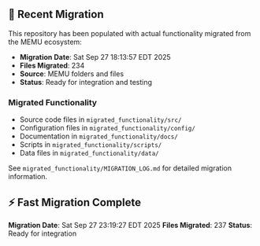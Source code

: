 
## 🔄 Recent Migration

This repository has been populated with actual functionality migrated from the MEMU ecosystem:

- **Migration Date**: Sat Sep 27 18:13:57 EDT 2025
- **Files Migrated**:      234
- **Source**: MEMU folders and files
- **Status**: Ready for integration and testing

### Migrated Functionality
- Source code files in `migrated_functionality/src/`
- Configuration files in `migrated_functionality/config/`
- Documentation in `migrated_functionality/docs/`
- Scripts in `migrated_functionality/scripts/`
- Data files in `migrated_functionality/data/`

See `migrated_functionality/MIGRATION_LOG.md` for detailed migration information.


## ⚡ Fast Migration Complete

**Migration Date**: Sat Sep 27 23:19:27 EDT 2025
**Files Migrated**:      237
**Status**: Ready for integration

